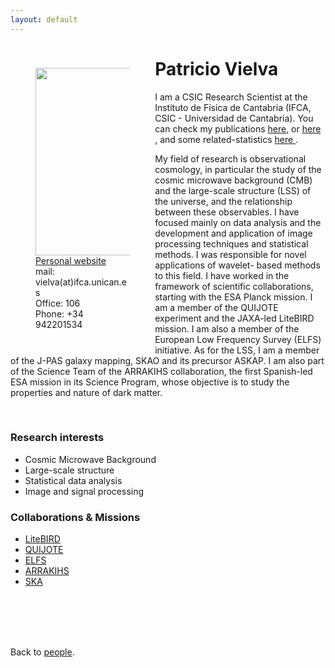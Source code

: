 ```yaml
---
layout: default
---
```




<p style="float: left; width: 30%; margin:40px"><img src="{{site.url}}/assets/imgs/People/vielvap.jpg" style="width:224px;height:300px;"> <a href="https://es.linkedin.com/in/patricio-vielva-54049a18">Personal website</a> <br> mail: vielva(at)ifca.unican.es <br> Office: 106 <br> Phone: +34 942201534</p>

# Patricio Vielva
I am a CSIC Research Scientist at the Instituto de Física de Cantabria (IFCA, CSIC - Universidad de Cantabria). You can check my publications <a href="https://orcid.org/0000-0003-0051-272X">here</a>, or <a href="https://ui.adsabs.harvard.edu/search/fq=%7B!type%3Daqp%20v%3D%24fq_database%7D&fq_database=(database%3Aastronomy%20OR%20database%3Aphysics)&q=%20author%3A%22vielva%2C%20p%22&sort=date%20desc%2C%20bibcode%20desc&p_=0">here </a>, and some related-statistics <a href="https://ui.adsabs.harvard.edu/search/fq=%7B!type%3Daqp%20v%3D%24fq_database%7D&fq_database=(database%3Aastronomy%20OR%20database%3Aphysics)&q=%20author%3A%22vielva%2C%20p%22&sort=date%20desc%2C%20bibcode%20desc/metricshttps://shorturl.at/BCOR7">here </a>.

My field of research is observational cosmology, in particular the study of the cosmic microwave background (CMB) and the large-scale structure (LSS) of the universe, and the relationship between these observables. I have focused mainly on data analysis and the development and application of image processing techniques and statistical methods. I was responsible for novel applications of wavelet- based methods to this field. I have worked in the framework of scientific collaborations, starting with the ESA Planck mission. I am a member of the QUIJOTE experiment and the JAXA-led LiteBIRD mission. I am also a member of the European Low Frequency Survey (ELFS) initiative. As for the LSS, I am a member of the J-PAS galaxy mapping, SKAO and its precursor ASKAP. I am also part of the Science Team of the ARRAKIHS collaboration, the first Spanish-led ESA mission in its Science Program, whose objective is to study the properties and nature of dark matter.



<br>


### Research interests

- Cosmic Microwave Background
- Large-scale structure
- Statistical data analysis
- Image and signal processing


### Collaborations & Missions

- <a href="https://wiki.kek.jp/spaces/cmb/pages/14943628/LiteBIRD"> LiteBIRD </a>
- <a href="https://iac.es/es/proyectos/experimento-quijote-cmb"> QUIJOTE </a>
- <a href="https://inspirehep.net/literature/2799330"> ELFS </a>
- <a href="https://www.arrakihs-mission.eu/"> ARRAKIHS </a>
- <a href="https://www.skao.int/en"> SKA </a>


<br>
<br>
<br>
<br>

Back to [people]({{site.url}}/people).
